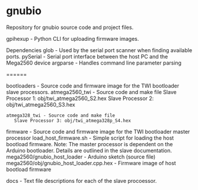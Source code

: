 gnubio
======

Repository for gnubio source code and project files.

gpihexup - Python CLI for uploading firmware images.

Dependencies
    glob - Used by the serial port scanner when finding available ports.
    pySerial - Serial port interface between the host PC and the Mega2560 device
    argparse - Handles command line parameter parsing
	
======

bootloaders - Source code and firmware image for the TWI bootloader slave processors. 
    atmega2560_twi - Source code and make file
        Slave Processor 1: obj/twi_atmega2560_S2.hex
	Slave Processor 2: obj/twi_atmega2560_S3.hex
    
    atmega328_twi - Source code and make file
       Slave Processor 3: obj/twi_atmega328p_S4.hex

firmware - Source code and firmware image for the TWI bootloader master processor
    load_host_firmware.sh - Simple script for loading the host bootload firmware.
    Note: The master processor is dependent on the Arduino bootloader. Details are 
              outlined in the slave documentation.
    mega2560/gnubio_host_loader - Arduino sketch (source file)
    mega2560/obj/gnubio_host_loader.cpp.hex - Firmware image of host bootload firmware

docs - Text file descriptions for each of the slave procoessor.




    